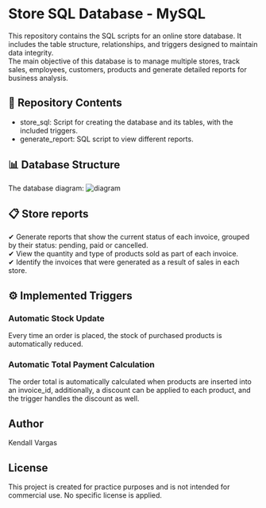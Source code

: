 # Store SQL Database - MySQL

This repository contains the SQL scripts for an online store database. It includes the table structure, relationships, and triggers designed to maintain data integrity. <br/>
The main objective of this database is to manage multiple stores, track sales, employees, customers, products and generate detailed reports for business analysis.

## 📂 Repository Contents

* store_sql: Script for creating the database and its tables, with the included triggers.
* generate_report: SQL script to view different reports.

## 📊 Database Structure

The database diagram:
![diagram](https://github.com/user-attachments/assets/484f97ac-3483-494b-be82-11642cc069ac)


## 📋 Store reports

✔ Generate reports that show the current status of each invoice, grouped by their status: pending, paid or cancelled. <br/>
✔ View the quantity and type of products sold as part of each invoice. <br/>
✔ Identify the invoices that were generated as a result of sales in each store.

## ⚙️ Implemented Triggers

### Automatic Stock Update
Every time an order is placed, the stock of purchased products is automatically reduced.

### Automatic Total Payment Calculation
The order total is automatically calculated when products are inserted into an invoice_id, additionally, a discount can be applied to each product, and the trigger handles the discount as well.

## Author
Kendall Vargas

## License
This project is created for practice purposes and is not intended for commercial use. No specific license is applied.
